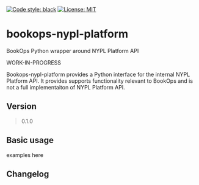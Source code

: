 [![Code style: black](https://img.shields.io/badge/code%20style-black-000000.svg)](https://github.com/psf/black) [![License: MIT](https://img.shields.io/badge/License-MIT-yellow.svg)](https://opensource.org/licenses/MIT)

# bookops-nypl-platform
BookOps Python wrapper around NYPL Platform API

WORK-IN-PROGRESS

Bookops-nypl-platform provides a Python interface for the internal NYPL Platform API.
It provides supports functionality relevant to BookOps and is not a full implementaiton of NYPL Platform API.

## Version

> 0.1.0

## Basic usage
examples here

## Changelog